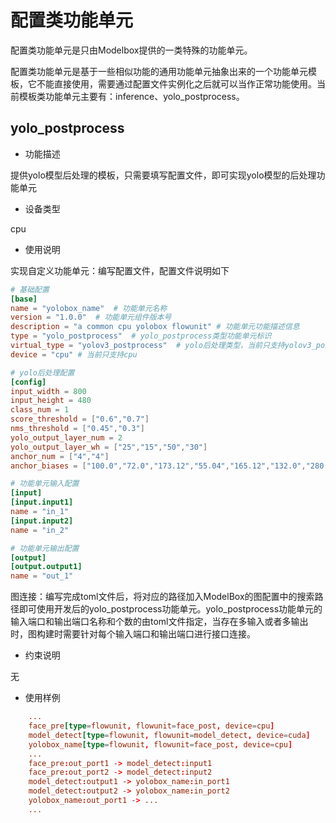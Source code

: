 # 配置类功能单元

配置类功能单元是只由Modelbox提供的一类特殊的功能单元。

配置类功能单元是基于一些相似功能的通用功能单元抽象出来的一个功能单元模板，它不能直接使用，需要通过配置文件实例化之后就可以当作正常功能使用。当前模板类功能单元主要有：inference、yolo_postprocess。

## yolo_postprocess

- 功能描述

提供yolo模型后处理的模板，只需要填写配置文件，即可实现yolo模型的后处理功能单元

- 设备类型

cpu

- 使用说明

实现自定义功能单元：编写配置文件，配置文件说明如下

```toml
# 基础配置
[base]
name = "yolobox_name"  # 功能单元名称
version = "1.0.0"  # 功能单元组件版本号
description = "a common cpu yolobox flowunit" # 功能单元功能描述信息
type = "yolo_postprocess"  # yolo_postprocess类型功能单元标识
virtual_type = "yolov3_postprocess"  # yolo后处理类型，当前只支持yolov3_postprocess，后续可扩展其他yolo版本类型
device = "cpu" # 当前只支持cpu

# yolo后处理配置
[config]   
input_width = 800
input_height = 480
class_num = 1
score_threshold = ["0.6","0.7"]
nms_threshold = ["0.45","0.3"]
yolo_output_layer_num = 2
yolo_output_layer_wh = ["25","15","50","30"]
anchor_num = ["4","4"]
anchor_biases = ["100.0","72.0","173.12","55.04","165.12","132.0","280.0","252.0"," 10.0","8.0","20.0","16.0","30.0","24.0","67.0","56.0"]

# 功能单元输入配置
[input]
[input.input1]
name = "in_1"
[input.input2]
name = "in_2"

# 功能单元输出配置
[output]
[output.output1]
name = "out_1"
```

图连接：编写完成toml文件后，将对应的路径加入ModelBox的图配置中的搜索路径即可使用开发后的yolo_postprocess功能单元。yolo_postprocess功能单元的输入端口和输出端口名称和个数的由toml文件指定，当存在多输入或者多输出时，图构建时需要针对每个输入端口和输出端口进行接口连接。

- 约束说明

无

- 使用样例

```toml
    ...
    face_pre[type=flowunit, flowunit=face_post, device=cpu]
    model_detect[type=flowunit, flowunit=model_detect, device=cuda]
    yolobox_name[type=flowunit, flowunit=face_post, device=cpu]
    ...
    face_pre:out_port1 -> model_detect:input1
    face_pre:out_port2 -> model_detect:input2
    model_detect:output1 -> yolobox_name:in_port1
    model_detect:output2 -> yolobox_name:in_port2
    yolobox_name:out_port1 -> ...
    ...
```

